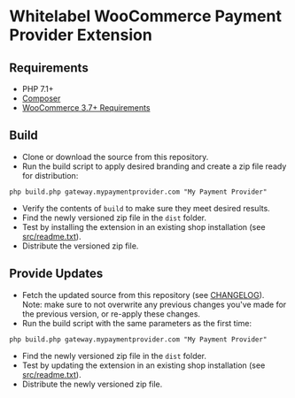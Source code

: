 # Whitelabel WooCommerce Payment Provider Extension

## Requirements

- PHP 7.1+
- [Composer](https://getcomposer.org/doc/00-intro.md#system-requirements)
- [WooCommerce 3.7+ Requirements](https://docs.woocommerce.com/document/server-requirements/)

## Build

* Clone or download the source from this repository.
* Run the build script to apply desired branding and create a zip file ready for distribution:
```shell script
php build.php gateway.mypaymentprovider.com "My Payment Provider"
```
- Verify the contents of `build` to make sure they meet desired results.
- Find the newly versioned zip file in the `dist` folder.
- Test by installing the extension in an existing shop installation (see [src/readme.txt](src/readme.txt)).
- Distribute the versioned zip file.

## Provide Updates

- Fetch the updated source from this repository (see [CHANGELOG](CHANGELOG.md)).<br>Note: make sure to not overwrite any previous changes you've made for the previous version, or re-apply these changes.
- Run the build script with the same parameters as the first time:
```shell script
php build.php gateway.mypaymentprovider.com "My Payment Provider"
```
- Find the newly versioned zip file in the `dist` folder.
- Test by updating the extension in an existing shop installation (see [src/readme.txt](src/readme.txt)).
- Distribute the newly versioned zip file.
